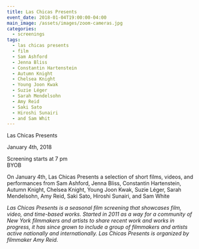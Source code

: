 ```yaml
---
title: Las Chicas Presents
event_date: 2018-01-04T19:00:00-04:00
main_image: /assets/images/zoom-cameras.jpg
categories:
  - screenings
tags:
  - las chicas presents
  - film
  - Sam Ashford
  - Jenna Bliss
  - Constantin Hartenstein
  - Autumn Knight
  - Chelsea Knight
  - Young Joon Kwak
  - Suzie Léger
  - Sarah Mendelsohn
  - Amy Reid
  - Saki Sato
  - Hiroshi Sunairi
  - and Sam Whit
---
```

Las Chicas Presents

January 4th, 2018

Screening starts at 7 pm<br/>
BYOB

On January 4th, Las Chicas Presents a selection of short films, videos, and performances from Sam Ashford, Jenna Bliss, Constantin Hartenstein, Autumn Knight, Chelsea Knight, Young Joon Kwak, Suzie Léger, Sarah Mendelsohn, Amy Reid, Saki Sato, Hiroshi Sunairi, and Sam White

_Las Chicas Presents is a seasonal film screening that showcases film, video, and time-based works. Started in 2011 as a way for a community of New York filmmakers and artists to share recent work and works in progress, it has since grown to include a group of filmmakers and artists active nationally and internationally. Las Chicas Presents is organized by filmmaker Amy Reid._
